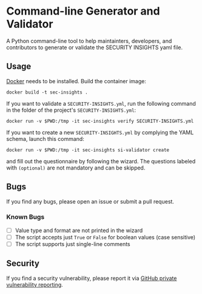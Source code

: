 # Command-line Generator and Validator

A Python command-line tool to help maintainters, developers, and contributors to generate or validate the SECURITY INSIGHTS yaml file.

## Usage

[Docker](https://www.docker.com/) needs to be installed. Build the container image:

```
docker build -t sec-insights .
```

If you want to validate a `SECURITY-INSIGHTS.yml`, run the following command in the folder of the project's `SECURITY-INSIGHTS.yml`:

```
docker run -v $PWD:/tmp -it sec-insights verify SECURITY-INSIGHTS.yml
```

If you want to create a new `SECURITY-INSIGHTS.yml` by complying the YAML schema, launch this command:

```
docker run -v $PWD:/tmp -it sec-insights si-validator create
```

and fill out the questionnaire by following the wizard. The questions labeled with `(optional)` are not mandatory and can be skipped.

## Bugs

If you find any bugs, please open an issue or submit a pull request.

### Known Bugs

- [ ] Value type and format are not printed in the wizard
- [ ] The script accepts just `True` or `False` for boolean values (case sensitive)
- [ ] The script supports just single-line comments

## Security

If you find a security vulnerability, please report it via [GitHub private vulnerability reporting](https://docs.github.com/en/code-security/security-advisories/guidance-on-reporting-and-writing-information-about-vulnerabilities/privately-reporting-a-security-vulnerability).



